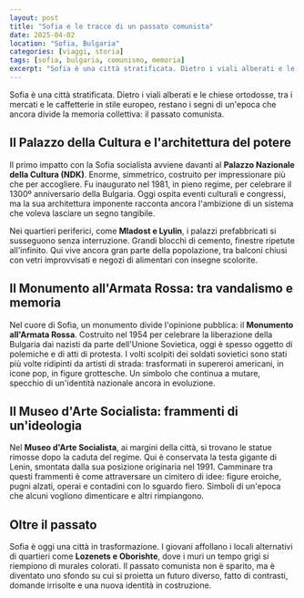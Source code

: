 ```yaml
---
layout: post
title: "Sofia e le tracce di un passato comunista"
date: 2025-04-02
location: "Sofia, Bulgaria"
categories: [viaggi, storia]
tags: [sofia, bulgaria, comunismo, memoria]
excerpt: "Sofia è una città stratificata. Dietro i viali alberati e le chiese ortodosse, restano i segni di un'epoca che ancora divide la memoria collettiva: il passato comunista."
---
```


Sofia è una città stratificata. Dietro i viali alberati e le chiese ortodosse, tra i mercati e le caffetterie in stile europeo, restano i segni di un'epoca che ancora divide la memoria collettiva: il passato comunista.

<!--more-->

## Il Palazzo della Cultura e l'architettura del potere

Il primo impatto con la Sofia socialista avviene davanti al **Palazzo Nazionale della Cultura (NDK)**. Enorme, simmetrico, costruito per impressionare più che per accogliere. Fu inaugurato nel 1981, in pieno regime, per celebrare il 1300º anniversario della Bulgaria. Oggi ospita eventi culturali e congressi, ma la sua architettura imponente racconta ancora l'ambizione di un sistema che voleva lasciare un segno tangibile.

Nei quartieri periferici, come **Mladost e Lyulin**, i palazzi prefabbricati si susseguono senza interruzione. Grandi blocchi di cemento, finestre ripetute all'infinito. Qui vive ancora gran parte della popolazione, tra balconi chiusi con vetri improvvisati e negozi di alimentari con insegne scolorite.

## Il Monumento all'Armata Rossa: tra vandalismo e memoria

Nel cuore di Sofia, un monumento divide l'opinione pubblica: il **Monumento all'Armata Rossa**. Costruito nel 1954 per celebrare la liberazione della Bulgaria dai nazisti da parte dell'Unione Sovietica, oggi è spesso oggetto di polemiche e di atti di protesta. I volti scolpiti dei soldati sovietici sono stati più volte ridipinti da artisti di strada: trasformati in supereroi americani, in icone pop, in figure grottesche. Un simbolo che continua a mutare, specchio di un'identità nazionale ancora in evoluzione.

## Il Museo d'Arte Socialista: frammenti di un'ideologia

Nel **Museo d'Arte Socialista**, ai margini della città, si trovano le statue rimosse dopo la caduta del regime. Qui è conservata la testa gigante di Lenin, smontata dalla sua posizione originaria nel 1991. Camminare tra questi frammenti è come attraversare un cimitero di idee: figure eroiche, pugni alzati, operai e contadini con lo sguardo fiero. Simboli di un'epoca che alcuni vogliono dimenticare e altri rimpiangono.

## Oltre il passato

Sofia è oggi una città in trasformazione. I giovani affollano i locali alternativi di quartieri come **Lozenets e Oborishte**, dove i muri un tempo grigi si riempiono di murales colorati. Il passato comunista non è sparito, ma è diventato uno sfondo su cui si proietta un futuro diverso, fatto di contrasti, domande irrisolte e una nuova identità in costruzione.
